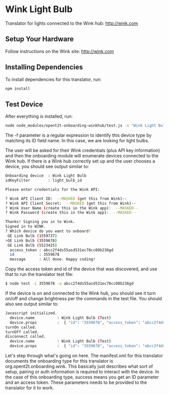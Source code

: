 # Wink Light Bulb

Translator for lights connected to the Wink hub: http://wink.com

## Setup Your Hardware

Follow instructions on the Wink site: http://wink.com 

## Installing Dependencies
To install dependencies for this translator, run:

```bash
npm install
```

## Test Device
After everything is installed, run:

```bash
node node_modules/opent2t-onboarding-winkhub/test.js -n "Wink Light Bulb" -f "light_bulb_id"
```

The -f parameter is a regular expression to identify this device type by matching its ID field name. In this case, we are looking
for light bulbs.

The user will be asked for their Wink credentials (plus API key information) and then the onboarding module will enumerate devices
connected to the Wink hub. If there is a Wink hub correctly set up and the user chooses a device, you should see output similar to:

```bash
Onboarding device  : Wink Light Bulb
idKeyFilter        : light_bulb_id

Please enter credentials for the Wink API:

? Wink API Client ID:  --MASKED (get this from Wink)--
? Wink API Client Secret:  --MASKED (get this from Wink)--
? Wink User Name (create this in the Wink app):  --MASKED--
? Wink Password (create this in the Wink app):  --MASKED--

Thanks! Signing you in to Wink.
Signed in to WINK.
? Which device do you want to onboard?
 GE Link Bulb (1559737)
>GE Link Bulb (3559678)
 GE Link Bulb (5523425)
  access_token : abcc2f4ds55asd531ec78cc08b236gd
  id           : 3559678
  message      : All done. Happy coding!
```

Copy the access token and id of the device that was discovered, and use that to run the translator test file:

```bash
$ node test -i 3559678 -a abcc2f4ds55asd531ec78cc08b236gd

```

If the device is on and connected to the Wink hub, you should see it turn on/off and change brightness per
the commands in the test file. You should also see output similar to:

```bash
Javascript initialized.
  device.name          : Wink Light Bulb (Test)
  device.props         :  { "id": "3559678", "access_token": "abcc2f4ds55asd531ec78cc08b236gd" }
turnOn called.
turnOff called.
disconnect called.
  device.name          : Wink Light Bulb (Test)
  device.props         :  { "id": "3559678", "access_token": "abcc2f4ds55asd531ec78cc08b236gd" }
```

Let's step through what's going on here. The manifest.xml for this translator documents the onboarding type
for this translator is org.opent2t.onboarding.wink. This basically just describes what sort of setup, pairing or
auth information is required to interact with the device. In the case of this onboarding type, success means you get
an ID parameter and an access token. These parameters needs to be provided to the translator for it to work.

